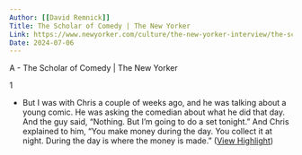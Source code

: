 ```yaml
---
Author: [[David Remnick]]
Title: The Scholar of Comedy | The New Yorker
Link: https://www.newyorker.com/culture/the-new-yorker-interview/the-scholar-of-comedy
Date: 2024-07-06
---
```

A - The Scholar of Comedy | The New Yorker

1
- But I was with Chris a couple of weeks ago, and he was talking about a young comic. He was asking the comedian about what he did that day. And the guy said, “Nothing. But I’m going to do a set tonight.” And Chris explained to him, “You make money during the day. You collect it at night. During the day is where the money is made.” ([View Highlight](https://read.readwise.io/read/01hxy77e6q4g3xec6an51ewrzc))

